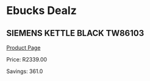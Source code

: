 
# Ebucks Dealz
## SIEMENS KETTLE BLACK TW86103
[Product Page](https://www.ebucks.com/web/shop/productSelected.do?prodId=1149100000&catId=704985963)

Price: R2339.00

Savings: 361.0


	